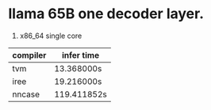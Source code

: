 

# llama 65B one decoder layer.

1. x86_64 single core

| compiler | infer time  |
| -------- | ----------- |
| tvm      | 13.368000s  |
| iree     | 19.216000s  |
| nncase   | 119.411852s |

